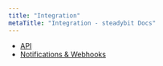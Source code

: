 ```yaml
---
title: "Integration"
metaTitle: "Integration - steadybit Docs"
---
```


* [API](integration/1-api)
* [Notifications & Webhooks](integration/2-webhooks)
